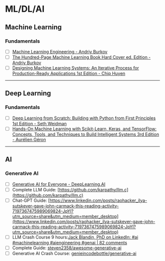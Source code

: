 # ML/DL/AI

## Machine Learning

### Fundamentals

- [ ] [Machine Learning Engineering - Andriy Burkov](https://a.co/d/aaZz5x8)
- [ ] [The Hundred-Page Machine Learning Book Hard Cover ed. Edition - Andriy Burkov](https://a.co/d/9o5VjeA)
- [ ] [Designing Machine Learning Systems: An Iterative Process for Production-Ready Applications 1st Edition - Chip Huyen](https://a.co/d/77R7bba)

---

## Deep Learning

### Fundamentals

- [ ] [Deep Learning from Scratch: Building with Python from First Principles 1st Edition - Seth Weidman](https://a.co/d/07SgPyW)
- [ ] [Hands-On Machine Learning with Scikit-Learn, Keras, and TensorFlow: Concepts, Tools, and Techniques to Build Intelligent Systems 3rd Edition - Aurélien Géron](https://a.co/d/bzLpBg6)

---

## AI

### Generative AI

- [ ] [Generative AI for Everyone - DeepLearning.AI](https://www.deeplearning.ai/courses/generative-ai-for-everyone/?utm_source=alphasignalai.beehiiv.com&utm_medium=newsletter&utm_campaign=using-llms-to-train-robots-changes-everything)
- [ ] Complete LLM Guide: [https://github.com/karpathy/llm.c](https://github.com/karpathy/llm.c)
- [ ] Chat-GPT Guide: [https://www.linkedin.com/posts/raohacker_ilya-sutskever-gave-john-carmack-this-reading-activity-7197367475989069824-JpYl?utm_source=share&utm_medium=member_desktop](https://www.linkedin.com/posts/raohacker_ilya-sutskever-gave-john-carmack-this-reading-activity-7197367475989069824-JpYl?utm_source=share&utm_medium=member_desktop)
- [ ] LLM Crash Course 9 hours:[Jack Blandin, PhD on LinkedIn: #ai #machinelearning #aiengineering #genai | 82 comments](https://www.linkedin.com/posts/jackblandin_ai-machinelearning-aiengineering-activity-7201259623952134146-Nbl4?utm_source=share&utm_medium=member_desktop)
- [ ] Complete Guide: [steven2358/awesome-generative-ai](https://github.com/steven2358/awesome-generative-ai)
- [ ] Generative AI Crash Course: [genieincodebottle/generative-ai](https://github.com/genieincodebottle/generative-ai)
